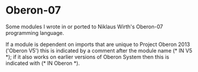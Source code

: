 # Oberon-07
Some modules I wrote in or ported to Niklaus Wirth's Oberon-07 programming language.

If a module is dependent on imports that are unique to Project Oberon 2013 ('Oberon V5')
this is indicated by a comment after the module name (* IN V5 \*); if it also works on
earlier versions of Oberon System then this is indicated with (* IN Oberon \*).
